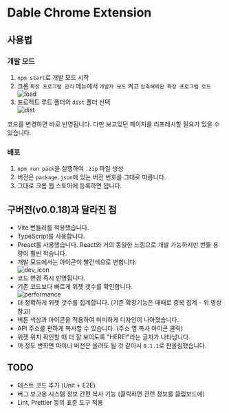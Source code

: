 # Dable Chrome Extension

## 사용법

### 개발 모드

1. `npm start`로 개발 모드 시작
2. 크롬 `확장 프로그램 관리` 메뉴에서 `개발자 모드` 켜고 `압축해제된 확장 프로그램 로드`  
  ![load](https://user-images.githubusercontent.com/119575126/205635748-0af610a7-4275-4b6a-8e15-d1c51977b544.png)
3. 프로젝트 루트 폴더의 `dist` 폴더 선택  
  ![dist](https://user-images.githubusercontent.com/119575126/205636107-d68881f0-e96f-48d2-9f50-2bff59fb781f.png)

코드를 변경하면 바로 반영됩니다. 다만 보고있던 페이지를 리프레시할 필요가 있을 수 있습니다.

### 배포

1. `npm run pack`을 실행하여 `.zip` 파일 생성
2. 버전은 `package.json`에 있는 버전 번호를 그대로 따릅니다.
3. 그대로 크롬 웹 스토어에 등록하면 됩니다.

## 구버전(v0.0.18)과 달라진 점

- Vite 번들러를 적용했습니다.
- TypeScript를 사용합니다.
- Preact를 사용했습니다. React와 거의 동일한 느낌으로 개발 가능하지만 번들 용량이 훨씬 작습니다.
- 개발 모드에서는 아이콘이 빨간색으로 변합니다.  
  ![dev_icon](https://user-images.githubusercontent.com/119575126/205636992-ff19fccb-cbfc-47e3-a130-c61f92ad7c4f.png)
- 코드 변경 즉시 반영됩니다.
- 기존 코드보다 빠르게 위젯 갯수를 확인합니다.  
  ![performance](https://user-images.githubusercontent.com/119575126/205639473-5d3e278e-b05e-489c-a338-0c892248705e.gif)
- 더 정확하게 위젯 갯수를 집계합니다. (기존 확장기능은 때때로 중복 집계 - 위 영상 참고)
- 버튼 색상과 아이콘을 적용하여 미미하게 디자인이 나아졌습니다.
- API 주소를 편하게 복사할 수 있습니다. (주소 옆 복사 아이콘 클릭)
- 위젯 위치 확인할 때 더 잘 보이도록 "HERE!"라는 글자가 나타납니다.
- 이 정도 변화면 마이너 버전은 올려도 될 것 같아서 `0.1.1`로 판올림했습니다.

## TODO

- 테스트 코드 추가 (Unit + E2E)
- 버그 보고용 시스템 정보 간편 복사 기능 (클릭하면 관련 정보를 클립보드에)
- Lint, Prettier 등의 표준 도구 적용
